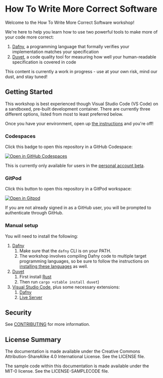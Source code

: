 # How To Write More Correct Software

Welcome to the How To Write More Correct Software workshop!

We're here to help you learn how to use two powerful tools
to make more of your code more correct:

1. [Dafny](dafny.org), a programming language that formally verifies your implementation matches your specification
2. [Duvet](https://github.com/awslabs/duvet), a code quality tool for measuring how well your human-readable specification is covered in code

This content is currently a work in progress - use at your own risk, mind our dust, and stay tuned!

## Getting Started

This workshop is best experienced though Visual Studio Code (VS Code) on a sandboxed, pre-built development container.
There are currently three different options, listed from most to least preferred below.

Once you have your environment, open up [the instructions](./instructions/steps.md) and you're off!

### Codespaces

Click this badge to open this repository in a GitHub Codespace:

[![Open in GitHub Codespaces](https://github.com/codespaces/badge.svg)](https://github.com/codespaces/new?hide_repo_select=true&ref=main&repo=542194938)

This is currently only available for users in the [personal account beta](https://docs.github.com/en/codespaces/overview).

### GitPod

Click this button to open this repository in a GitPod workspace:

[![Open in Gitpod](https://gitpod.io/button/open-in-gitpod.svg)](https://gitpod.io/#https://github.com/aws-samples/how-to-write-more-correct-software-workshop) 

If you are not already signed in as a GitHub user,
you will be prompted to authenticate through GitHub.

### Manual setup

You will need to install the following:

1. [Dafny](https://github.com/dafny-lang/dafny/wiki/INSTALL)
    1. Make sure that the `dafny` CLI is on your PATH.
    1. The workshop involves compiling Dafny code to multiple target programming languages,
       so be sure to follow the instructions on 
       [installing these languages](https://github.com/dafny-lang/dafny/wiki/INSTALL#compiling-dafny) as well.
2. [Duvet](https://github.com/awslabs/duvet)
    1. First install [Rust](https://www.rust-lang.org/tools/install)
    2. Then run `cargo +stable install duvet`)
3. [Visual Studio Code](https://code.visualstudio.com/download), plus some necessary extensions:
    1. [Dafny](https://marketplace.visualstudio.com/items?itemName=dafny-lang.ide-vscode)
    2. [Live Server](https://marketplace.visualstudio.com/items?itemName=dafny-lang.ide-vscode)

## Security

See [CONTRIBUTING](CONTRIBUTING.md#security-issue-notifications) for more information.

## License Summary

The documentation is made available under the Creative Commons Attribution-ShareAlike 4.0 International License. See the LICENSE file.

The sample code within this documentation is made available under the MIT-0 license. See the LICENSE-SAMPLECODE file.
